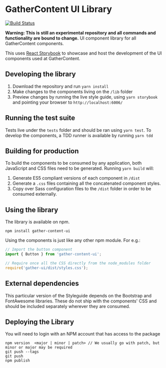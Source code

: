 # GatherContent UI Library
[![Build Status](https://travis-ci.org/gathercontent/gather-ui.svg?branch=master)](https://travis-ci.org/gathercontent/gather-ui)

**Warning: This is still an experimental repository and all commands and functionality are bound to change.**
UI component library for all GatherContent components.

This uses [React Storybook](https://github.com/storybooks/react-storybook) to showcase and host the development of the UI components used at GatherContent.

## Developing the library

1. Download the repository and run `yarn install`
2. Make changes to the components living on the `/lib` folder
3. Preview changes by running the live style guide, using `yarn storybook` and pointing your browser to `http://localhost:6006/`

## Running the test suite

Tests live under the `tests` folder and should be ran using `yarn test`.
To develop the components, a TDD runner is available by running `yarn tdd`

## Building for production

To build the components to be consumed by any application, both JavaScript and CSS files need to be generated.
Running `yarn build` will:

1. Generate ES5 compliant versions of each component in `/dist`
2. Generate a `.css` files containing all the concatenated component styles.
3. Copy over Sass configuration files to the `/dist` folder in order to be consumed externally.

## Using the library

The library is available on npm.

`npm install gather-content-ui`

Using the components is just like any other npm module. For e.g.:

```js
// Import the button component
import { Button } from 'gather-content-ui';

// Require once all the CSS directly from the node_modules folder
require('gather-ui/dist/styles.css');
```

## External dependencies

This particular version of the Styleguide depends on the Bootstrap and FontAwesome libraries. These do not ship with the components' CSS and should be included separately wherever they are consumed.

## Deploying the Library
 You will need to login with an NPM account that has access to the package
```
npm version  <major | minor | patch> // We usually go with patch, but minor or major may be required
git push --tags
git push
npm publish
```